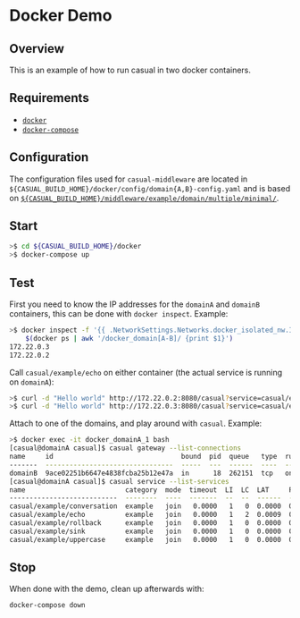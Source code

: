 # Docker Demo

## Overview

This is an example of how to run casual in two docker containers.

## Requirements

* [`docker`](https://docs.docker.com/engine/installation/)
* [`docker-compose`](https://docs.docker.com/compose/install/)

## Configuration

The configuration files used for `casual-middleware` are located in `${CASUAL_BUILD_HOME}/docker/config/domain{A,B}-config.yaml`
and is based on [`${CASUAL_BUILD_HOME}/middleware/example/domain/multiple/minimal/`](./../middleware/example/domain/multiple/minimal/readme.md).

## Start

```bash
>$ cd ${CASUAL_BUILD_HOME}/docker
>$ docker-compose up
```

## Test

First you need to know the IP addresses for the `domainA` and `domainB` containers, this can be done with `docker inspect`.
Example:

```bash
>$ docker inspect -f '{{ .NetworkSettings.Networks.docker_isolated_nw.IPAddress }}' \
    $(docker ps | awk '/docker_domain[A-B]/ {print $1}')
172.22.0.3
172.22.0.2
```

Call `casual/example/echo` on either container (the actual service is running on `domainA`):

```bash
>$ curl -d "Hello world" http://172.22.0.2:8080/casual?service=casual/example/echo
>$ curl -d "Hello world" http://172.22.0.3:8080/casual?service=casual/example/echo
```

Attach to one of the domains, and play around with `casual`. Example:

```bash
>$ docker exec -it docker_domainA_1 bash
[casual@domainA casual]$ casual gateway --list-connections
name     id                                bound  pid  queue   type  runlevel  address
-------  --------------------------------  -----  ---  ------  ----  --------  -----------------------------------------
domainB  9ace02251b6647e4838fcba25b12e47a  in      18  262151  tcp   online    docker_domainB_1.docker_isolated_nw:39094
[casual@domainA casual]$ casual service --list-services
name                         category  mode  timeout  LI  LC  LAT     P  PAT     RI  RC  last
---------------------------  --------  ----  -------  --  --  ------  -  ------  --  --  -----------------------
casual/example/conversation  example   join   0.0000   1   0  0.0000  0  0.0000   0   0  0000-00-00T00:00:00.000
casual/example/echo          example   join   0.0000   1   2  0.0009  0  0.0000   0   0  2017-07-20T07:19:36.942
casual/example/rollback      example   join   0.0000   1   0  0.0000  0  0.0000   0   0  0000-00-00T00:00:00.000
casual/example/sink          example   join   0.0000   1   0  0.0000  0  0.0000   0   0  0000-00-00T00:00:00.000
casual/example/uppercase     example   join   0.0000   1   0  0.0000  0  0.0000   0   0  0000-00-00T00:00:00.000

```

## Stop

When done with the demo, clean up afterwards with:

```
docker-compose down
```

